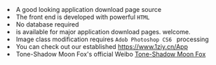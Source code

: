 <li>A good looking application download page source</li>

<li>The front end is developed with powerful <code>HTML </code></li>

<li>No database required</li>

<li> is available for major application download pages. welcome. </li>

<li>Image class modification requires <code>Adob Photoshop CS6 </code> processing</li>

<li>You can check out our established <a href="https://www.1ziy.cn/App" arget="_blank">https://www.1ziy.cn/App</a></li>

<li>Tone-Shadow Moon Fox's official Weibo <a href="https://weibo.com/chinazcwl"arget="_blank"> Tone-Shadow Moon Fox</a></li>
